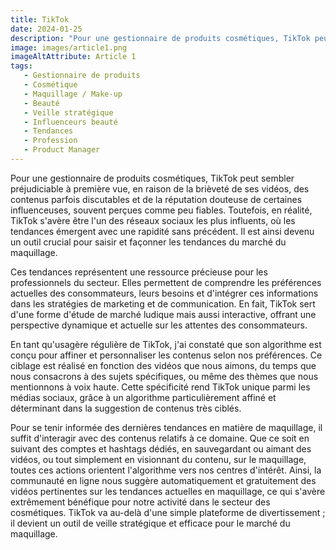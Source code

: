 ```yaml
---
title: TikTok
date: 2024-01-25
description: "Pour une gestionnaire de produits cosmétiques, TikTok peut sembler préjudiciable à première vue, en raison de la brièveté de ses vidéos, des contenus parfois discutables et de la réputation douteuse de certaines influenceuses, souvent perçues comme peu fiables. "
image: images/article1.png
imageAltAttribute: Article 1
tags:
   - Gestionnaire de produits
   - Cosmétique
   - Maquillage / Make-up
   - Beauté
   - Veille stratégique
   - Influenceurs beauté
   - Tendances
   - Profession
   - Product Manager
---
```

Pour une gestionnaire de produits cosmétiques, TikTok peut sembler préjudiciable à première vue, en raison de la brièveté de ses vidéos, des contenus parfois discutables et de la réputation douteuse de certaines influenceuses, souvent perçues comme peu fiables. Toutefois, en réalité, TikTok s'avère être l'un des réseaux sociaux les plus influents, où les tendances émergent avec une rapidité sans précédent. Il est ainsi devenu un outil crucial pour saisir et façonner les tendances du marché du maquillage.

Ces tendances représentent une ressource précieuse pour les professionnels du secteur. Elles permettent de comprendre les préférences actuelles des consommateurs, leurs besoins et d'intégrer ces informations dans les stratégies de marketing et de communication. En fait, TikTok sert d'une forme d'étude de marché ludique mais aussi interactive, offrant une perspective dynamique et actuelle sur les attentes des consommateurs.

En tant qu'usagère régulière de TikTok, j'ai constaté que son algorithme est conçu pour affiner et personnaliser les contenus selon nos préférences. Ce ciblage est réalisé en fonction des vidéos que nous aimons, du temps que nous consacrons à des sujets spécifiques, ou même des thèmes que nous mentionnons à voix haute. Cette spécificité rend TikTok unique parmi les médias sociaux, grâce à un algorithme particulièrement affiné et déterminant dans la suggestion de contenus très ciblés.

Pour se tenir informée des dernières tendances en matière de maquillage, il suffit d'interagir avec des contenus relatifs à ce domaine. Que ce soit en suivant des comptes et hashtags dédiés, en sauvegardant ou aimant des vidéos, ou tout simplement en visionnant du contenu, sur le maquillage, toutes ces actions orientent l'algorithme vers nos centres d'intérêt. Ainsi, la communauté en ligne nous suggère automatiquement et gratuitement des vidéos pertinentes sur les tendances actuelles en maquillage, ce qui s'avère extrêmement bénéfique pour notre activité dans le secteur des cosmétiques. TikTok va au-delà d'une simple plateforme de divertissement ; il devient un outil de veille stratégique et efficace pour le marché du maquillage.